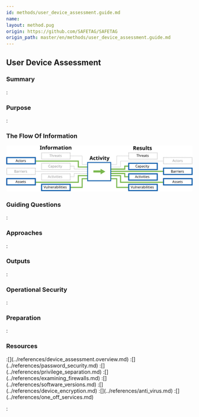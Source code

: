 ```yaml
---
id: methods/user_device_assessment.guide.md
name: 
layout: method.pug
origin: https://github.com/SAFETAG/SAFETAG
origin_path: master/en/methods/user_device_assessment.guide.md
---
```

## User Device Assessment

### Summary
:[](../methods/user_device_assessment/summary.md)
### Purpose
:[](../methods/user_device_assessment/purpose.md)
### The Flow Of Information
![User Device Assessment Information Flow](images/info_flows/user_device_assessment.svg)

### Guiding Questions
:[](../methods/user_device_assessment/guiding_questions.md)
### Approaches
:[](../methods/user_device_assessment/approaches.md)
### Outputs
:[](../methods/user_device_assessment/output.md)
### Operational Security
:[](../methods/user_device_assessment/operational_security.md)
### Preparation
:[](../methods/user_device_assessment/preparation.md)



### Resources
<div class="greybox">
:[](../references/device_assessment.overview.md)
:[](../references/password_security.md)
:[](../references/privilege_separation.md)
:[](../references/examining_firewalls.md)
:[](../references/software_versions.md)
:[](../references/device_encryption.md)
:[](../references/anti_virus.md)
:[](../references/one_off_services.md)
</div>



:[](../references/footnotes.md)
